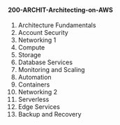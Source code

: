 #### 200-ARCHIT-Architecting-on-AWS

1. Architecture Fundamentals
2. Account Security
3. Networking 1
4. Compute
5. Storage
6. Database Services
7. Monitoring and Scaling
8. Automation
9. Containers
10. Networking 2
11. Serverless
12. Edge Services
13. Backup and Recovery

